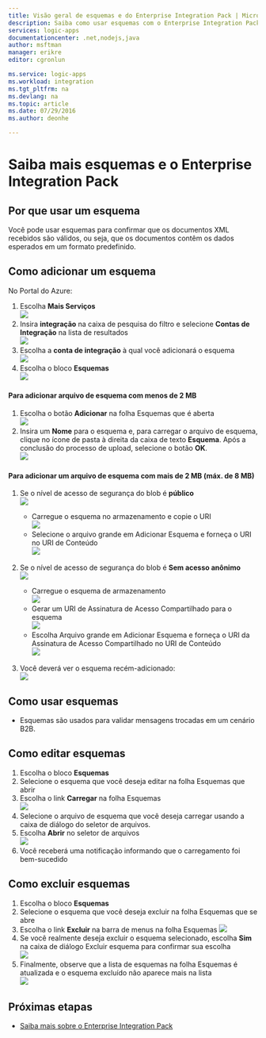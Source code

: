 ```yaml
---
title: Visão geral de esquemas e do Enterprise Integration Pack | Microsoft Docs
description: Saiba como usar esquemas com o Enterprise Integration Pack e Aplicativos lógicos
services: logic-apps
documentationcenter: .net,nodejs,java
author: msftman
manager: erikre
editor: cgronlun

ms.service: logic-apps
ms.workload: integration
ms.tgt_pltfrm: na
ms.devlang: na
ms.topic: article
ms.date: 07/29/2016
ms.author: deonhe

---
```

# Saiba mais esquemas e o Enterprise Integration Pack
## Por que usar um esquema
Você pode usar esquemas para confirmar que os documentos XML recebidos são válidos, ou seja, que os documentos contêm os dados esperados em um formato predefinido.

## Como adicionar um esquema
No Portal do Azure:

1. Escolha **Mais Serviços**  
   ![](./media/app-service-logic-enterprise-integration-overview/overview-11.png)    
2. Insira **integração** na caixa de pesquisa do filtro e selecione **Contas de Integração** na lista de resultados     
   ![](./media/app-service-logic-enterprise-integration-overview/overview-21.png)  
3. Escolha a **conta de integração** à qual você adicionará o esquema    
   ![](./media/app-service-logic-enterprise-integration-overview/overview-31.png)  
4. Escolha o bloco **Esquemas**  
   ![](./media/app-service-logic-enterprise-integration-schemas/schema-11.png)  

#### Para adicionar arquivo de esquema com menos de 2 MB
1. Escolha o botão **Adicionar** na folha Esquemas que é aberta  
   ![](./media/app-service-logic-enterprise-integration-schemas/schema-21.png)  
2. Insira um **Nome** para o esquema e, para carregar o arquivo de esquema, clique no ícone de pasta à direita da caixa de texto **Esquema**. Após a conclusão do processo de upload, selecione o botão **OK**.    
   ![](./media/app-service-logic-enterprise-integration-schemas/schema-31.png)  

#### Para adicionar um arquivo de esquema com mais de 2 MB (máx. de 8 MB)
1. Se o nível de acesso de segurança do blob é **público**  
   ![](./media/app-service-logic-enterprise-integration-schemas/blob-public.png)  
   
   * Carregue o esquema no armazenamento e copie o URI  
     ![](./media/app-service-logic-enterprise-integration-schemas/schema-blob.png)  
   * Selecione o arquivo grande em Adicionar Esquema e forneça o URI no URI de Conteúdo  
     ![](./media/app-service-logic-enterprise-integration-schemas/schema-largefile.png)
2. Se o nível de acesso de segurança do blob é **Sem acesso anônimo**  
   ![](./media/app-service-logic-enterprise-integration-schemas/blob-1.png)  
   
   * Carregue o esquema de armazenamento  
     ![](./media/app-service-logic-enterprise-integration-schemas/blob-3.png)
   * Gerar um URI de Assinatura de Acesso Compartilhado para o esquema  
     ![](./media/app-service-logic-enterprise-integration-schemas/blob-2.png)
   * Escolha Arquivo grande em Adicionar Esquema e forneça o URI da Assinatura de Acesso Compartilhado no URI de Conteúdo  
     ![](./media/app-service-logic-enterprise-integration-schemas/schema-largefile.png)  
3. Você deverá ver o esquema recém-adicionado:  
   ![](./media/app-service-logic-enterprise-integration-schemas/schema-41.png) 

## Como usar esquemas
* Esquemas são usados para validar mensagens trocadas em um cenário B2B.

## Como editar esquemas
1. Escolha o bloco **Esquemas**  
2. Selecione o esquema que você deseja editar na folha Esquemas que abrir
3. Escolha o link **Carregar** na folha Esquemas  
   ![](./media/app-service-logic-enterprise-integration-schemas/edit-12.png)    
4. Selecione o arquivo de esquema que você deseja carregar usando a caixa de diálogo do seletor de arquivos.
5. Escolha **Abrir** no seletor de arquivos  
   ![](./media/app-service-logic-enterprise-integration-schemas/edit-31.png)  
6. Você receberá uma notificação informando que o carregamento foi bem-sucedido  

## Como excluir esquemas
1. Escolha o bloco **Esquemas**  
2. Selecione o esquema que você deseja excluir na folha Esquemas que se abre  
3. Escolha o link **Excluir** na barra de menus na folha Esquemas
   ![](./media/app-service-logic-enterprise-integration-schemas/delete-12.png)  
4. Se você realmente deseja excluir o esquema selecionado, escolha **Sim** na caixa de diálogo Excluir esquema para confirmar sua escolha  
   ![](./media/app-service-logic-enterprise-integration-schemas/delete-21.png)  
5. Finalmente, observe que a lista de esquemas na folha Esquemas é atualizada e o esquema excluído não aparece mais na lista  
   ![](./media/app-service-logic-enterprise-integration-schemas/delete-31.png)    

## Próximas etapas
* [Saiba mais sobre o Enterprise Integration Pack](app-service-logic-enterprise-integration-overview.md "Saiba mais sobre o Enterprise Integration Pack")

<!----HONumber=AcomDC_0921_2016-->